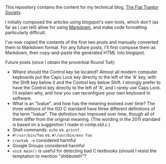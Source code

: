 This repository contains the content for my technical blog, [The Flat
Trantor Society](http://the-flat-trantor-society.blogspot.com/).

I initially composed the articles using blogspot's own
tools, which don't (as far as I can tell) allow for using
[Markdown](http://daringfireball.net/projects/markdown/), and make
code formatting particularly difficult.

I've now copied the contents of the first two posts and manually
converted them to Markdown format.  For any future posts, I'll first
compose them as Markdown, then copy-and-paste the generated HTML
into blogspot.

Future posts (once I obtain the proverbial Round Tuit):

- Where should the Control key be located?  Almost all modern computer
  keyboards put the Caps Lock key directly to the left of the 'A'
  key, with the Shift key below it and the Control key below Shift.
  I strongly prefer to have the Control key directly to the left of
  'A', and I rarely use Caps Lock.  I'll explain why, and how you can 
  reconfigure your own keyboard in software.
- What is an "lvalue", and how has the meaning evolved over time?
  The three editions of the ISO C standard have three different
  definitions of the term "lvalue".  The definition has improved
  over time, though all of them differ from the original meaning.
  (The wording in the 2011 standard is based on a suggestion I made
  in comp.std.c.)
- Shell commands: `echo` vs. `printf`.
- `#!/usr/bin/foo` vs. `#!/usr/bin/env foo`
- `crontab -e` considered harmful
- Google Groups considered harmful
- `void main()` is useful for detecting bad C textbooks (should I
  resist the temptation to mention "shibboleth"?
